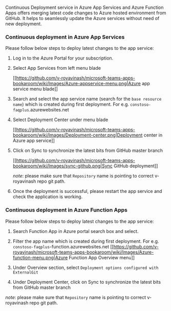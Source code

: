 Continuous Deployment service in Azure App Services and Azure Function Apps offers merging latest code changes to Azure hosted environment from GitHub. It helps to seamlessly update the Azure services without need of new deployment.

### Continuous deployment in Azure App Services

Please follow below steps to deploy latest changes to the app service:

1. Log in to the Azure Portal for your subscription.

1. Select App Services from left menu blade

    [[https://github.com/v-royavinash/microsoft-teams-apps-bookaroom/wiki/Images/Azure-appservice-menu.png|Azure app service menu blade]]

1. Search and select the app service name (search for the `base resource name`) which is created during first deployment. For e.g. `constoso-faqplus`.azurewebsites.net

1. Select Deployment Center under menu blade

    [[https://github.com/v-royavinash/microsoft-teams-apps-bookaroom/wiki/Images/Deployment-center.png|Deployment center in Azure app service]]

1. Click on Sync to synchronize the latest bits from GitHub master branch

    [[https://github.com/v-royavinash/microsoft-teams-apps-bookaroom/wiki/Images/sync-github.png|Sync GitHub deployment]]

    _note_: please make sure that `Repository` name is pointing to correct v-royavinash repo git path.

1. Once the deployment is successful, please restart the app service and check the application is working.  

### Continuous deployment in Azure Function Apps 

Please follow below steps to deploy latest changes to the app service:

1. Search Function App in Azure portal search box and select.

1. Filter the app name which is created during first deployment. For e.g. `constoso-faqplus`-function.azurewebsites.net
    [[https://github.com/v-royavinash/microsoft-teams-apps-bookaroom/wiki/Images/Azure-function-menu.png|Azure Function App Overview menu]]

1. Under Overview section, select `Deployment options configured with ExternalGit`

1. Under Deployment Center, click on Sync to synchronize the latest bits from GitHub master branch

_note_: please make sure that `Repository` name is pointing to correct v-royavinash repo git path.